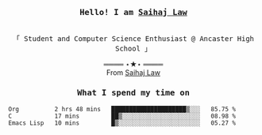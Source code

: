 <h3 align="center"><samp>Hello! I am <b><a rel="nofollow noopener noreferrer" target="_blank" href="">Saihaj Law</a></b></samp></h3>
<p align="center"><br>
  <samp>
    「 Student and Computer Science Enthusiast @ Ancaster High School </b> 」<br>
  </samp>
</p>

  <p align="center">
    ════ ⋆★⋆ ════<br>
    From <a href="">Saihaj Law</a>
  
  </p>
  
</samp>

<h3 align="center"><samp>What I spend my time on</samp></h3>
<p align="center">
<!--START_SECTION:waka-->

```text
Org          2 hrs 48 mins   █████████████████████▒░░░   85.75 %
C            17 mins         ██▒░░░░░░░░░░░░░░░░░░░░░░   08.98 %
Emacs Lisp   10 mins         █▒░░░░░░░░░░░░░░░░░░░░░░░   05.27 %
```

<!--END_SECTION:waka-->
</p>
